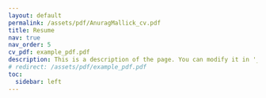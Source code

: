 ```yaml
---
layout: default
permalink: /assets/pdf/AnuragMallick_cv.pdf
title: Resume
nav: true
nav_order: 5
cv_pdf: example_pdf.pdf
description: This is a description of the page. You can modify it in '_pages/cv.md'. You can also change or remove the top pdf download button.
# redirect: /assets/pdf/example_pdf.pdf
toc:
  sidebar: left
---
```

